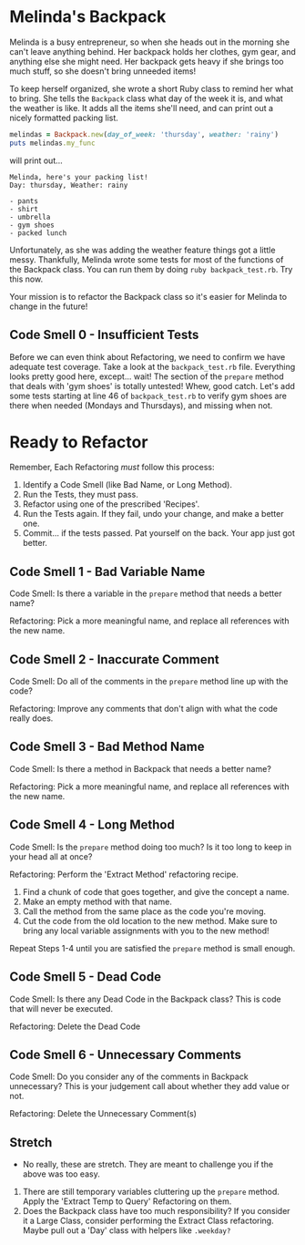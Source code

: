 # Melinda's Backpack
Melinda is a busy entrepreneur, so when she heads out in the morning she can't leave anything behind. Her backpack holds her clothes, gym gear, and anything else she might need. Her backpack gets heavy if she brings too much stuff, so she doesn't bring unneeded items!

To keep herself organized, she wrote a short Ruby class to remind her what to bring. She tells the `Backpack` class what day of the week it is, and what the weather is like. It adds all the items she'll need, and can print out a nicely formatted packing list.

```ruby
melindas = Backpack.new(day_of_week: 'thursday', weather: 'rainy')
puts melindas.my_func
```
will print out...
```
Melinda, here's your packing list!
Day: thursday, Weather: rainy

- pants
- shirt
- umbrella
- gym shoes
- packed lunch
```
Unfortunately, as she was adding the weather feature things got a little messy. Thankfully, Melinda wrote some tests for most of the functions of the Backpack class. You can run them by doing `ruby backpack_test.rb`. Try this now.

Your mission is to refactor the Backpack class so it's easier for Melinda to change in the future!

## Code Smell 0 - Insufficient Tests
Before we can even think about Refactoring, we need to confirm we have adequate test coverage. Take a look at the `backpack_test.rb` file. Everything looks pretty good here, except... wait! The section of the `prepare` method that deals with 'gym shoes' is totally untested! Whew, good catch. Let's add some tests starting at line 46 of `backpack_test.rb` to verify gym shoes are there when needed (Mondays and Thursdays), and missing when not.

# Ready to Refactor
Remember, Each Refactoring *must* follow this process:
1. Identify a Code Smell (like Bad Name, or Long Method).
2. Run the Tests, they must pass.
3. Refactor using one of the prescribed 'Recipes'.
4. Run the Tests again. If they fail, undo your change, and make a better one.
5. Commit... if the tests passed. Pat yourself on the back. Your app just got better.

## Code Smell 1 - Bad Variable Name
Code Smell: Is there a variable in the `prepare` method that needs a better name?

Refactoring: Pick a more meaningful name, and replace all references with the new name.

## Code Smell 2 - Inaccurate Comment
Code Smell: Do all of the comments in the `prepare` method line up with the code?

Refactoring: Improve any comments that don't align with what the code really does.

## Code Smell 3 - Bad Method Name
Code Smell: Is there a method in Backpack that needs a better name?

Refactoring: Pick a more meaningful name, and replace all references with the new name.

## Code Smell 4 - Long Method
Code Smell: Is the `prepare` method doing too much? Is it too long to keep in your head all at once?

Refactoring: Perform the 'Extract Method' refactoring recipe.
1. Find a chunk of code that goes together, and give the concept a name.
2. Make an empty method with that name.
3. Call the method from the same place as the code you're moving.
4. Cut the code from the old location to the new method. Make sure to bring any local variable assignments with you to the new method!

Repeat Steps 1-4 until you are satisfied the `prepare` method is small enough.

## Code Smell 5 - Dead Code
Code Smell: Is there any Dead Code in the Backpack class? This is code that will never be executed.

Refactoring: Delete the Dead Code

## Code Smell 6 - Unnecessary Comments
Code Smell: Do you consider any of the comments in Backpack unnecessary? This is your judgement call about whether they add value or not.

Refactoring: Delete the Unnecessary Comment(s)

## Stretch
- No really, these are stretch. They are meant to challenge you if the above was too easy.
1. There are still temporary variables cluttering up the `prepare` method. Apply the 'Extract Temp to Query' Refactoring on them.
2. Does the Backpack class have too much responsibility? If you consider it a Large Class, consider performing the Extract Class refactoring. Maybe pull out a 'Day' class with helpers like `.weekday?`
